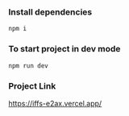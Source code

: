 ### Install dependencies

`npm i`

### To start project in dev mode

`npm run dev`

### Project Link

https://iffs-e2ax.vercel.app/
